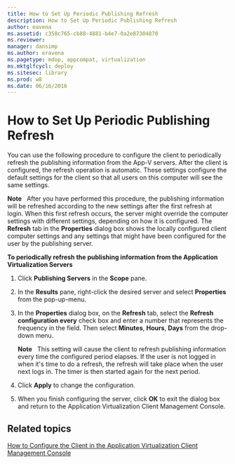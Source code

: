 ```yaml
---
title: How to Set Up Periodic Publishing Refresh
description: How to Set Up Periodic Publishing Refresh
author: eavena
ms.assetid: c358c765-cb88-4881-b4e7-0a2e87304870
ms.reviewer: 
manager: dansimp
ms.author: eravena
ms.pagetype: mdop, appcompat, virtualization
ms.mktglfcycl: deploy
ms.sitesec: library
ms.prod: w8
ms.date: 06/16/2016
---
```



# How to Set Up Periodic Publishing Refresh


You can use the following procedure to configure the client to periodically refresh the publishing information from the App-V servers. After the client is configured, the refresh operation is automatic. These settings configure the default settings for the client so that all users on this computer will see the same settings.

**Note**  
After you have performed this procedure, the publishing information will be refreshed according to the new settings after the first refresh at login. When this first refresh occurs, the server might override the computer settings with different settings, depending on how it is configured. The **Refresh** tab in the **Properties** dialog box shows the locally configured client computer settings and any settings that might have been configured for the user by the publishing server.

 

**To periodically refresh the publishing information from the Application Virtualization Servers**

1.  Click **Publishing Servers** in the **Scope** pane.

2.  In the **Results** pane, right-click the desired server and select **Properties** from the pop-up-menu.

3.  In the **Properties** dialog box, on the **Refresh** tab, select the **Refresh configuration every** check box and enter a number that represents the frequency in the field. Then select **Minutes**, **Hours**, **Days** from the drop-down menu.

    **Note**  
    This setting will cause the client to refresh publishing information every time the configured period elapses. If the user is not logged in when it's time to do a refresh, the refresh will take place when the user next logs in. The timer is then started again for the next period.

     

4.  Click **Apply** to change the configuration.

5.  When you finish configuring the server, click **OK** to exit the dialog box and return to the Application Virtualization Client Management Console.

## Related topics


[How to Configure the Client in the Application Virtualization Client Management Console](how-to-configure-the-client-in-the-application-virtualization-client-management-console.md)

 

 





